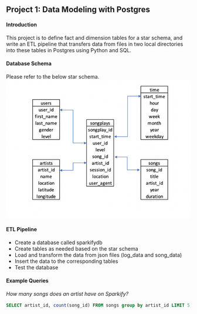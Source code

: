 ## Project 1: Data Modeling with Postgres

#### Introduction
This project is to define fact and dimension tables for a star schema, and write an ETL pipeline that transfers data from files in two local directories into these tables in Postgres using Python and SQL.

#### Database Schema
Please refer to the below star schema.
![schema](./image/StarSchema.png)

#### ETL Pipeline
* Create a database called sparkifydb
* Create tables as needed based on the star schema
* Load and transform the data from json files (log_data and song_data)
* Insert the data to the corresponding tables
* Test the database

#### Example Queries
<I> How many songs does an artist have on Sparkify?
</I>
``` SQL
SELECT artist_id, count(song_id) FROM songs group by artist_id LIMIT 5;
```

